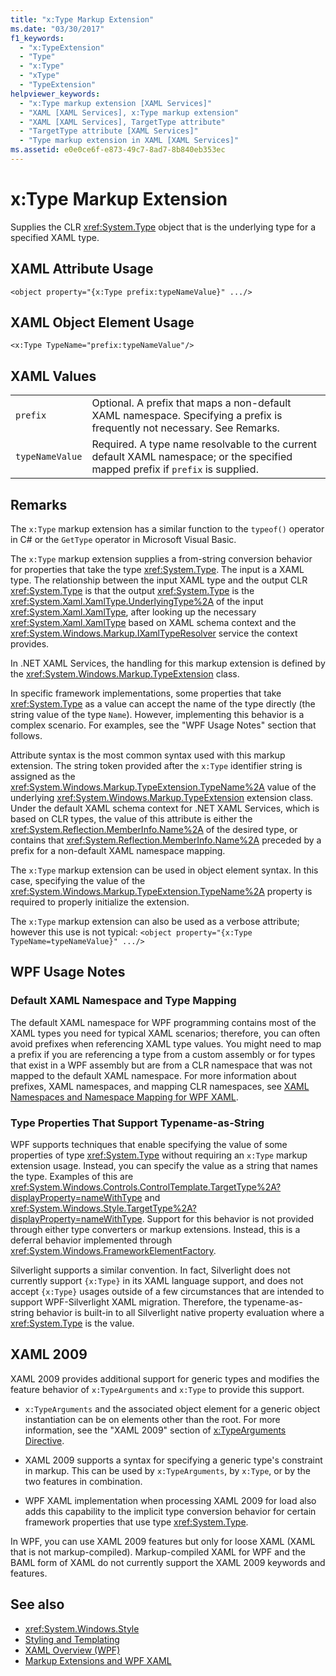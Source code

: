 ```yaml
---
title: "x:Type Markup Extension"
ms.date: "03/30/2017"
f1_keywords: 
  - "x:TypeExtension"
  - "Type"
  - "x:Type"
  - "xType"
  - "TypeExtension"
helpviewer_keywords: 
  - "x:Type markup extension [XAML Services]"
  - "XAML [XAML Services], x:Type markup extension"
  - "XAML [XAML Services], TargetType attribute"
  - "TargetType attribute [XAML Services]"
  - "Type markup extension in XAML [XAML Services]"
ms.assetid: e0e0ce6f-e873-49c7-8ad7-8b840eb353ec
---
```

# x:Type Markup Extension

Supplies the CLR <xref:System.Type> object that is the underlying type for a specified XAML type.

## XAML Attribute Usage

```xaml
<object property="{x:Type prefix:typeNameValue}" .../>
```

## XAML Object Element Usage

```xaml
<x:Type TypeName="prefix:typeNameValue"/>
```

## XAML Values

|||
|-|-|
|`prefix`|Optional. A prefix that maps a non-default XAML namespace. Specifying a prefix is frequently not necessary. See Remarks.|
|`typeNameValue`|Required. A type name resolvable to the current default XAML namespace; or the specified mapped prefix if `prefix` is supplied.|

## Remarks

The `x:Type` markup extension has a similar function to the `typeof()` operator in C# or the `GetType` operator in Microsoft Visual Basic.

The `x:Type` markup extension supplies a from-string conversion behavior for properties that take the type <xref:System.Type>. The input is a XAML type. The relationship between the input XAML type and the output CLR <xref:System.Type> is that the output <xref:System.Type> is the <xref:System.Xaml.XamlType.UnderlyingType%2A> of the input <xref:System.Xaml.XamlType>, after looking up the necessary <xref:System.Xaml.XamlType> based on XAML schema context and the <xref:System.Windows.Markup.IXamlTypeResolver> service the context provides.

In .NET XAML Services, the handling for this markup extension is defined by the <xref:System.Windows.Markup.TypeExtension> class.

In specific framework implementations, some properties that take <xref:System.Type> as a value can accept the name of the type directly (the string value of the type `Name`). However, implementing this behavior is a complex scenario. For examples, see the "WPF Usage Notes" section that follows.

Attribute syntax is the most common syntax used with this markup extension. The string token provided after the `x:Type` identifier string is assigned as the <xref:System.Windows.Markup.TypeExtension.TypeName%2A> value of the underlying <xref:System.Windows.Markup.TypeExtension> extension class. Under the default XAML schema context for .NET XAML Services, which is based on CLR types, the value of this attribute is either the <xref:System.Reflection.MemberInfo.Name%2A> of the desired type, or contains that <xref:System.Reflection.MemberInfo.Name%2A> preceded by a prefix for a non-default XAML namespace mapping.

The `x:Type` markup extension can be used in object element syntax. In this case, specifying the value of the <xref:System.Windows.Markup.TypeExtension.TypeName%2A> property is required to properly initialize the extension.

The `x:Type` markup extension can also be used as a verbose attribute; however this use is not typical: `<object property="{x:Type TypeName=typeNameValue}" .../>`

## WPF Usage Notes

### Default XAML Namespace and Type Mapping

The default XAML namespace for WPF programming contains most of the XAML types you need for typical XAML scenarios; therefore, you can often avoid prefixes when referencing XAML type values. You might need to map a prefix if you are referencing a type from a custom assembly or for types that exist in a WPF assembly but are from a CLR namespace that was not mapped to the default XAML namespace. For more information about prefixes, XAML namespaces, and mapping CLR namespaces, see [XAML Namespaces and Namespace Mapping for WPF XAML](../../framework/wpf/advanced/xaml-namespaces-and-namespace-mapping-for-wpf-xaml.md).

### Type Properties That Support Typename-as-String

WPF supports techniques that enable specifying the value of some properties of type <xref:System.Type> without requiring an `x:Type` markup extension usage. Instead, you can specify the value as a string that names the type. Examples of this are <xref:System.Windows.Controls.ControlTemplate.TargetType%2A?displayProperty=nameWithType> and <xref:System.Windows.Style.TargetType%2A?displayProperty=nameWithType>. Support for this behavior is not provided through either type converters or markup extensions. Instead, this is a deferral behavior implemented through <xref:System.Windows.FrameworkElementFactory>.

Silverlight supports a similar convention. In fact, Silverlight does not currently support `{x:Type}` in its XAML language support, and does not accept `{x:Type}` usages outside of a few circumstances that are intended to support WPF-Silverlight XAML migration. Therefore, the typename-as-string behavior is built-in to all Silverlight native property evaluation where a <xref:System.Type> is the value.

## XAML 2009

XAML 2009 provides additional support for generic types and modifies the feature behavior of `x:TypeArguments` and `x:Type` to provide this support.

- `x:TypeArguments` and the associated object element for a generic object instantiation can be on elements other than the root. For more information, see the "XAML 2009" section of [x:TypeArguments Directive](xtypearguments-directive.md).

- XAML 2009 supports a syntax for specifying a generic type's constraint in markup. This can be used by `x:TypeArguments`, by `x:Type`, or by the two features in combination.

- WPF XAML implementation when processing XAML 2009 for load also adds this capability to the implicit type conversion behavior for certain framework properties that use type <xref:System.Type>.

In WPF, you can use XAML 2009 features but only for loose XAML (XAML that is not markup-compiled). Markup-compiled XAML for WPF and the BAML form of XAML do not currently support the XAML 2009 keywords and features.

## See also

- <xref:System.Windows.Style>
- [Styling and Templating](../fundamentals/styles-templates-overview.md)
- [XAML Overview (WPF)](../fundamentals/xaml.md)
- [Markup Extensions and WPF XAML](../../framework/wpf/advanced/markup-extensions-and-wpf-xaml.md)
